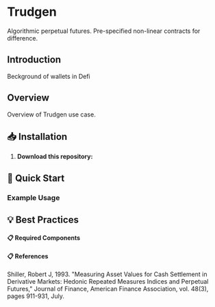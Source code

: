 # Trudgen
Algorithmic perpetual futures. Pre-specified non-linear contracts for difference. 

## Introduction 

Beckground of wallets in Defi 



## Overview 

Overview of Trudgen use case.  


## 📥 Installation
1. **Download this repository:**

## 🚀 Quick Start

### Example Usage

## 💡 Best Practices


#### 📋 Required Components


#### 📋 References

Shiller, Robert J, 1993. "Measuring Asset Values for Cash Settlement in Derivative Markets: Hedonic Repeated Measures Indices and Perpetual Futures," Journal of Finance, American Finance Association, vol. 48(3), pages 911-931, July.